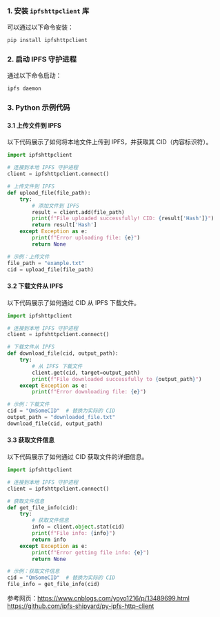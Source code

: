 ### 1. 安装 `ipfshttpclient` 库
可以通过以下命令安装：
```bash
pip install ipfshttpclient
```

### 2. 启动 IPFS 守护进程
通过以下命令启动：
```bash
ipfs daemon
```

### 3. Python 示例代码

#### 3.1 上传文件到 IPFS
以下代码展示了如何将本地文件上传到 IPFS，并获取其 CID（内容标识符）。
```python
import ipfshttpclient

# 连接到本地 IPFS 守护进程
client = ipfshttpclient.connect()

# 上传文件到 IPFS
def upload_file(file_path):
    try:
        # 添加文件到 IPFS
        result = client.add(file_path)
        print(f"File uploaded successfully! CID: {result['Hash']}")
        return result['Hash']
    except Exception as e:
        print(f"Error uploading file: {e}")
        return None

# 示例：上传文件
file_path = "example.txt"
cid = upload_file(file_path)
```

#### 3.2 下载文件从 IPFS
以下代码展示了如何通过 CID 从 IPFS 下载文件。
```python
import ipfshttpclient

# 连接到本地 IPFS 守护进程
client = ipfshttpclient.connect()

# 下载文件从 IPFS
def download_file(cid, output_path):
    try:
        # 从 IPFS 下载文件
        client.get(cid, target=output_path)
        print(f"File downloaded successfully to {output_path}")
    except Exception as e:
        print(f"Error downloading file: {e}")

# 示例：下载文件
cid = "QmSomeCID"  # 替换为实际的 CID
output_path = "downloaded_file.txt"
download_file(cid, output_path)
```

#### 3.3 获取文件信息
以下代码展示了如何通过 CID 获取文件的详细信息。
```python
import ipfshttpclient

# 连接到本地 IPFS 守护进程
client = ipfshttpclient.connect()

# 获取文件信息
def get_file_info(cid):
    try:
        # 获取文件信息
        info = client.object.stat(cid)
        print(f"File info: {info}")
        return info
    except Exception as e:
        print(f"Error getting file info: {e}")
        return None

# 示例：获取文件信息
cid = "QmSomeCID"  # 替换为实际的 CID
file_info = get_file_info(cid)
```

参考网页：https://www.cnblogs.com/yoyo1216/p/13489699.html
https://github.com/ipfs-shipyard/py-ipfs-http-client
